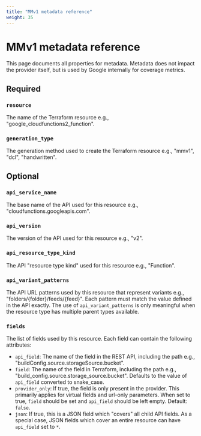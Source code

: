 ```yaml
---
title: "MMv1 metadata reference"
weight: 35
---
```


# MMv1 metadata reference

This page documents all properties for metadata. Metadata does not impact the provider itself, but is used by Google internally for coverage metrics.

## Required

### `resource`

The name of the Terraform resource e.g., "google_cloudfunctions2_function".

### `generation_type`

The generation method used to create the Terraform resource e.g., "mmv1", "dcl", "handwritten".

## Optional

### `api_service_name`

The base name of the API used for this resource e.g., "cloudfunctions.googleapis.com".

### `api_version`

The version of the API used for this resource e.g., "v2".

### `api_resource_type_kind`

The API "resource type kind" used for this resource e.g., "Function".

### `api_variant_patterns`

The API URL patterns used by this resource that represent variants e.g., "folders/{folder}/feeds/{feed}". Each pattern must match the value defined in the API exactly. The use of `api_variant_patterns` is only meaningful when the resource type has multiple parent types available.

### `fields`

The list of fields used by this resource. Each field can contain the following attributes:

- `api_field`: The name of the field in the REST API, including the path e.g., "buildConfig.source.storageSource.bucket".
- `field`: The name of the field in Terraform, including the path e.g., "build_config.source.storage_source.bucket". Defaults to the value of `api_field` converted to snake_case.
- `provider_only`: If true, the field is only present in the provider. This primarily applies for virtual fields and url-only parameters. When set to true, `field` should be set and `api_field` should be left empty. Default: `false`.
- `json`: If true, this is a JSON field which "covers" all child API fields. As a special case, JSON fields which cover an entire resource can have `api_field` set to `*`.
